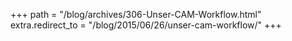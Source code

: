 +++
path = "/blog/archives/306-Unser-CAM-Workflow.html"
extra.redirect_to = "/blog/2015/06/26/unser-cam-workflow/"
+++
